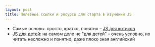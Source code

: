 ```yaml
---
layout: post
title: Полезные ссылки и ресурсы для старта в изучении JS
---
```



  * Самые основы: просто, кратко, понятно – [JS для котиков](http://jsforcats.com/)
  * [JS для детей](http://fileshare.cqproject.net/files//jsfkids.pdf): на самом деле не "для детей" – очень условно, но читать несложно и понятно, даже плохо зная английский
  